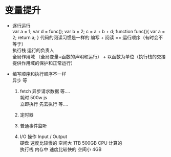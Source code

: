 # 变量提升   

- 逐行运行   
    var  a = 1;
    var d = func();
    var b = 2;
    c = a + b + d;
    function func(){
        var a = 2;
        return a;
    }
    代码的阅读习惯是一样的   编写 + 阅读   == 运行顺序（有时会不等于）   
    执行栈   运行的负责人   
    全局作用域 （全局变量+函数的声明和运行）  + 以函数为单位（执行栈的交接  提供作用域的保护和正常运行）    

- 编写顺序和执行顺序不一样   
    异步  等 
    1. fetch 异步请求数据 等....   
        耗时  500w  js   
        立即执行  先去执行  等....  

    2. 定时器   
    3. 普通事件监听   
    4. I/O 操作  Input / Output  
        硬盘  速度比较慢的   空间大  1TB 500GB
        CPU 计算的  
        执行栈  内存中   速度比较快的  空间小   4GB